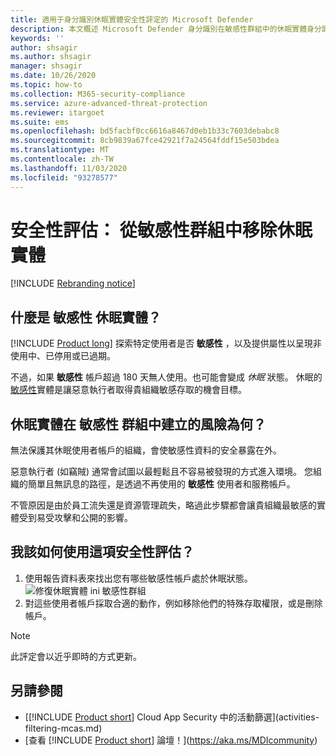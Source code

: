 ```yaml
---
title: 適用于身分識別休眠實體安全性評定的 Microsoft Defender
description: 本文概述 Microsoft Defender 身分識別在敏感性群組中的休眠實體身分識別安全性狀態評估報告。
keywords: ''
author: shsagir
ms.author: shsagir
manager: shsagir
ms.date: 10/26/2020
ms.topic: how-to
ms.collection: M365-security-compliance
ms.service: azure-advanced-threat-protection
ms.reviewer: itargoet
ms.suite: ems
ms.openlocfilehash: bd5facbf0cc6616a8467d0eb1b33c7603debabc8
ms.sourcegitcommit: 8cb9839a67fce42921f7a24564fddf15e503bdea
ms.translationtype: MT
ms.contentlocale: zh-TW
ms.lasthandoff: 11/03/2020
ms.locfileid: "93278577"
---
```

# <a name="security-assessment-dormant-entities-in-sensitive-groups"></a>安全性評估： **從敏感性群組中移除休眠實體**

[!INCLUDE [Rebranding notice](includes/rebranding.md)]

## <a name="what-are-sensitive-dormant-entities"></a>什麼是 **敏感性** 休眠實體？

[!INCLUDE [Product long](includes/product-long.md)] 探索特定使用者是否 **敏感性** ，以及提供屬性以呈現非使用中、已停用或已過期。

不過，如果 **敏感性** 帳戶超過 180 天無人使用。也可能會變成 *休眠* 狀態。 休眠的[敏感性](sensitive-accounts.md)實體是讓惡意執行者取得貴組織敏感存取的機會目標。

## <a name="what-risk-do-dormant-entities-create-in-sensitive-groups"></a>休眠實體在 **敏感性** 群組中建立的風險為何？

無法保護其休眠使用者帳戶的組織，會使敏感性資料的安全暴露在外。

惡意執行者 (如竊賊) 通常會試圖以最輕鬆且不容易被發現的方式進入環境。 您組織的簡單且無訊息的路徑，是透過不再使用的 **敏感性** 使用者和服務帳戶。

不管原因是由於員工流失還是資源管理疏失，略過此步驟都會讓貴組織最敏感的實體受到易受攻擊和公開的影響。

## <a name="how-do-i-use-this-security-assessment"></a>我該如何使用這項安全性評估？

1. 使用報告資料表來找出您有哪些敏感性帳戶處於休眠狀態。
    ![修復休眠實體 ini 敏感性群組](media/cas-isp-dormant-entities-sensitive-groups-1.png)
1. 對這些使用者帳戶採取合適的動作，例如移除他們的特殊存取權限，或是刪除帳戶。

> [!NOTE]
> 此評定會以近乎即時的方式更新。

## <a name="see-also"></a>另請參閱

- [[!INCLUDE [Product short](includes/product-short.md)] Cloud App Security 中的活動篩選](activities-filtering-mcas.md)
- [查看 [!INCLUDE [Product short](includes/product-short.md)] 論壇！](https://aka.ms/MDIcommunity)
